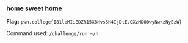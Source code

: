 ### home sweet home

**Flag:** `pwn.college{I81leMIiEDZR15X8NvsSH4IjDtE.QXzMDO0wyNwkzNyEzW}`

Command used: 
`/challenge/run ~/h`


